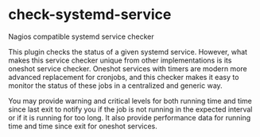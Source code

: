 # check-systemd-service
Nagios compatible systemd service checker

This plugin checks the status of a given systemd service. However, what makes this service checker unique from other implementations is its oneshot service checker. Oneshot services with timers are modern more advanced replacement for cronjobs, and this checker makes it easy to monitor the status of these jobs in a centralized and generic way.

You may provide warning and critical levels for both running time and time since last exit to notify you if the job is not running in the expected interval or if it is running for too long. It also provide performance data for running time and time since exit for oneshot services.
